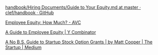 
[handbook/Hiring Documents/Guide to Your Equity.md at master · clef/handbook · GitHub](https://github.com/clef/handbook/blob/master/Hiring%20Documents/Guide%20to%20Your%20Equity.md)

[Employee Equity: How Much? - AVC](https://avc.com/2019/08/employee-equity-how-much-2/)

[A Guide to Employee Equity | Y Combinator](https://www.ycombinator.com/blog/a-guide-to-employee-equity/)

[A No B.S. Guide to Startup Stock Option Grants | by Matt Cooper | The Startup | Medium](https://medium.com/swlh/a-no-b-s-guide-to-startup-stock-option-grants-526a8bc33c2b)
